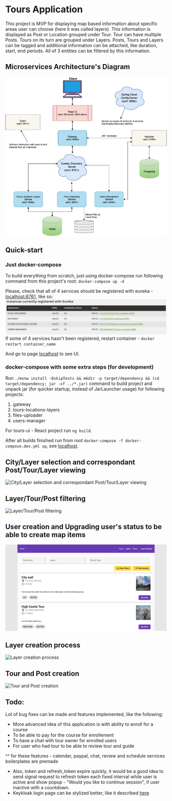 # Tours Application

This project is MVP for displaying map based information about specific areas user can choose (here it was called layers). This information is displayed as Post or Location grouped under Tour. Tour can have multiple Posts. Tours on its turn are grouped under Layers. Posts, Tours and Layers can be tagged and additional information can be attached, like duration, start, end periods. All of 3 entities can be filtered by this information.

## Microservices Architecture's Diagram

![Tour and Post creation](media/ToursAppDiagram.jpg)

## Quick-start

### Just docker-compose

To build everything from scratch, just using docker-compose run following command from this project's root:
`docker-compose up -d`

Please, check that all of 4 services should be registered with eureka - [localhost:8761](https://localhost:8761), like so:
![Eureka fragment](media/eureka-fragment.png)
If some of 4 services hasn't been registered, restart container - `docker restart container_name`

And go to page [localhost](https://localhost:80) to see UI.

### docker-compose with some extra steps (for development)

Run `./mvnw install -DskipTests && mkdir -p target/dependency && (cd target/dependency; jar -xf ../*.jar)` command to build project and unpack jar (for quicker startup, instead of JarLauncher usage) for following projects:

1. gateway
2. tours-locations-layers
3. files-uploader
4. users-manager

For tours-ui - React project run `ng build`.

After all builds finished run from root `docker-compose -f docker-compose.dev.yml up`, see [localhost](https://localhost:80).

## City/Layer selection and correspondant Post/Tour/Layer viewing

![City/Layer selection and correspondant Post/Tour/Layer viewing](media/home_compressed.gif)

## Layer/Tour/Post filtering

![Layer/Tour/Post filtering](media/filter_compressed.gif)

## User creation and Upgrading user's status to be able to create map items

![User creation and Upgrading user's status to be able to create map items](media/register_compressed.gif)

## Layer creation process

![Layer creation process](media/layer_creation_compressed.gif)

## Tour and Post creation

![Tour and Post creation](media/tour_creation_compressed.gif)

## Todo:

Lot of bug fixes can be made and features implemented, like the following:

* More advanced idea of this application is with ability to enroll for a course
* To be able to pay for the course for enrollement
* To have a chat with tour owner for enrolled users
* For user who had tour to be able to review tour and guide

^^ for these features - calendar, paypal, chat, review and schedule services boilerplates are premade

* Also, token and refresh_token expire quickly, it would be a good idea to send signal request to refresh token each fixed interval while user is active and show popup - "Would you like to continue session", if user inactive with a countdown.
* Keykloak login page can be stylized better, like it described [here](https://www.baeldung.com/keycloak-custom-login-page)